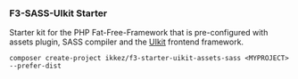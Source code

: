 ### F3-SASS-UIkit Starter
 
Starter kit for the PHP Fat-Free-Framework that is pre-configured with assets plugin, SASS compiler and the [UIkit](https://getuikit.com/) frontend framework. 

```
composer create-project ikkez/f3-starter-uikit-assets-sass <MYPROJECT> --prefer-dist
```